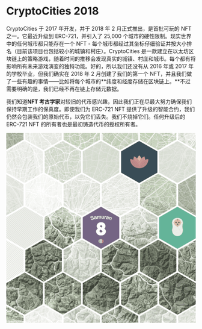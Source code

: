 # CryptoCities 2018

CryptoCities 于 2017 年开发，并于 2018 年 2 月正式推出，是首批可玩的 NFT 之一。它最近升级到 ERC-721，并引入了 25,000 个城市的硬性限制。现实世界中的任何城市都只能存在一个 NFT - 每个城市都经过其坐标仔细验证并按大小排名（目前该项目也包括较小的城镇和村庄）。CryptoCities 是一款建立在以太坊区块链上的策略游戏，随着时间的推移会发现真实的城镇、村庄和城市。每个都有将影响所有未来游戏演变的独特功能。好的，所以我们还没有从 2016 年或 2017 年的学校毕业，但我们确实在 2018 年 2 月创建了我们的第一个 NFT，并且我们做了一些有趣的事情——比如将每个城市的**纬度和经度存储在区块链上。**不过需要明确的是，我们已经不再在链上存储元数据。

我们知道**NFT 考古学家**对较旧的代币感兴趣，因此我们正在尽最大努力确保我们保持早期工作的保真度。即使我们为 ERC-721 NFT 提供了升级的智能合约，我们仍然会包装我们的原始代币，以免它们丢失。我们不烧掉它们。任何升级后的 ERC-721 NFT 的所有者也是最初铸造代币的授权所有者。

![NFT](152.png)

